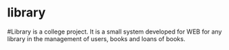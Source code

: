 # library

#Library is a college project. It is a small system developed for WEB for any library in the management of users, books and loans of books.
